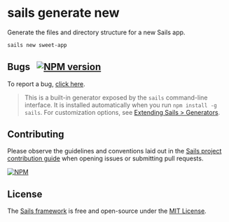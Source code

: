 # sails generate new

Generate the files and directory structure for a new Sails app.

```sh
sails new sweet-app
```

## Bugs &nbsp; [![NPM version](https://badge.fury.io/js/sails-generate-new.svg)](http://npmjs.com/package/sails-generate-new)

To report a bug, [click here](http://sailsjs.com/bugs).

> This is a built-in generator exposed by the `sails` command-line interface.  It is installed automatically when you run `npm install -g sails`.  For customization options, see [Extending Sails > Generators](http://sailsjs.com/documentation/concepts/extending-sails/generators).

## Contributing

Please observe the guidelines and conventions laid out in the [Sails project contribution guide](http://sailsjs.com/contribute) when opening issues or submitting pull requests.

[![NPM](https://nodei.co/npm/sails-generate-new.png?downloads=true)](http://npmjs.com/package/sails-generate-new)

## License

The [Sails framework](http://sailsjs.com) is free and open-source under the [MIT License](http://sailsjs.com/license).
